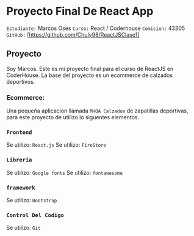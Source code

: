 # Proyecto Final De React App

`Estudiante:` Marcos Oses
`Curso:` React / Coderhouse
`Comision:` 43305
`GitHub:` [https://github.com/Chuly98/ReactJSClase1]

## Proyecto

Soy Marcos. Este es mi proyecto final para el curso de ReactJS en CoderHouse. La base del proyecto es un ecommerce de calzados deportivos.

### Ecommerce:

Una pequeña aplicacion llamada `MHOA Calzados` de zapatillas deportivas, para este proyecto de utilizo lo siguentes elementos.

### `Frontend`

Se utilizo: `React.js`
Se utilizo: `FireStore`


### `Libreria`

Se utilizo: `Google fonts`
Se utilizo: `fontawesome`

### `framework`

Se utilizo: `Bootstrap`

### `Control Del Codigo`

Se utilizo: `Git`
